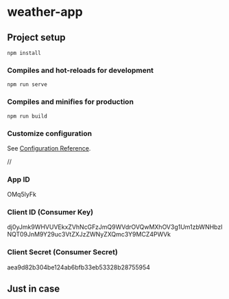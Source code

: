 # weather-app

## Project setup

```
npm install
```

### Compiles and hot-reloads for development

```
npm run serve
```

### Compiles and minifies for production

```
npm run build
```

### Customize configuration

See [Configuration Reference](https://cli.vuejs.org/config/).

//

### App ID

OMq5lyFk

### Client ID (Consumer Key)

dj0yJmk9WHVUVEkxZVhNcGFzJmQ9WVdrOVQwMXhOV3g1Um1zbWNHbzlNQT09JnM9Y29uc3VtZXJzZWNyZXQmc3Y9MCZ4PWVk

### Client Secret (Consumer Secret)

aea9d82b304be124ab6bfb33eb53328b28755954

## Just in case

<template>
  <div class="row center-items">
    <div class="calculator col-lg-4">
      <div class="result">{{ printSelectedNumber || 0 }}</div>
      <div class="numbers-symbols">
        {{ printSelectedNumber }} {{ printSelectedSymbol }}
      </div>
      <div class="row center-items">
        <div class="col-lg-3 box-style3" @click="clearAll('C')">C</div>
        <div class="col-lg-3 box-style3"></div>
        <div class="col-lg-3 box-style3"></div>
        <div class="col-lg-3 box-style2" @click="symbolSelection('/')">/</div>
      </div>
      <div class="row center-items">
        <div class="col-lg-3 box-style1" @click="numberSelection('7')">7</div>
        <div class="col-lg-3 box-style1" @click="numberSelection('8')">8</div>
        <div class="col-lg-3 box-style1" @click="numberSelection('9')">9</div>
        <div class="col-lg-3 box-style2" @click="symbolSelection('*')">*</div>
      </div>
      <div class="row center-items">
        <div class="col-lg-3 box-style1" @click="numberSelection('4')">4</div>
        <div class="col-lg-3 box-style1" @click="numberSelection('5')">5</div>
        <div class="col-lg-3 box-style1" @click="numberSelection('6')">6</div>
        <div class="col-lg-3 box-style2" @click="symbolSelection('-')">-</div>
      </div>
      <div class="row center-items">
        <div class="col-lg-3 box-style1" @click="numberSelection('1')">1</div>
        <div class="col-lg-3 box-style1" @click="numberSelection('2')">2</div>
        <div class="col-lg-3 box-style1" @click="numberSelection('3')">3</div>
        <div class="col-lg-3 box-style2" @click="symbolSelection('+')">+</div>
      </div>
      <div class="row center-items">
        <div
          class="col-lg-6 box-style1 center-items zero-style"
          @click="numberSelection(0)"
        >
          0
        </div>
        <div class="col-lg-3 box-style1" @click="numberSelection('.')">.</div>
        <div class="col-lg-3 box-style2" @click="equal">=</div>
      </div>
    </div>
  </div>
  <div class="numbers-simbols"></div>
</template>

<script>
export default {
  data() {
    return {
      selectedNumbers: [],
      selectedSymbols: [],
      printSelectedNumber: "",
      printSelectedSymbol: "",
      number: "",
    };
  },
  methods: {
    numberSelection(selected) {
      this.number += selected;
      this.printSelectedNumber = this.number;
      console.log(this.number);
    },
    symbolSelection(selected) {
      this.selectedSymbols.push(selected);
      this.printSelectedSymbol = selected;
      if (this.number !== "") {
        this.selectedNumbers.push(parseFloat(this.number));
      }
      this.number = "";
      console.log(this.selectedNumbers);
    },
    equal() {
      parseFloat(this.number);
      this.selectedNumbers.push(parseFloat(this.number));
      this.number = "";
      if (this.selectedNumbers.length < 3) {
        let firstNumber = null;
        let secondNumber = null;
        for (let index = 0; index < this.selectedSymbols.length; index++) {
          firstNumber = this.selectedNumbers[0];
          secondNumber = this.selectedNumbers[1];
          this.selectedNumbers.splice(0, 2);
          this.selectedNumbers.unshift(
            this.test(firstNumber, secondNumber, this.selectedSymbols[index])
          );
          if (this.selectedNumbers.length === 1) {
            this.printSelectedNumber = this.selectedNumbers[0];
            this.selectedSymbols.splice(0, index + 1);
          }
        }
      } else {
        let firstNumber = this.selectedNumbers[0];
        let secondNumber = this.selectedNumbers[1];
        let symbol = this.selectedSymbols[0];
        this.selectedNumbers = [];
        this.selectedSymbols = [];
        this.selectedNumbers.unshift(
          this.test(firstNumber, secondNumber, symbol)
        );
      }
    },
    clearAll() {
      this.selectedNumbers = [];
      this.selectedSymbols = [];
      this.printSelectedNumber = null;
      this.printSelectedSymbol = null;
      this.number = "";
    },
    test(x, y, sign) {
      switch (sign) {
        case "+":
          return (this.printSelectedNumber = x + y);
        case "-":
          return (this.printSelectedNumber = x - y);
        case "*":
          return (this.printSelectedNumber = x * y);
        case "/":
          return (this.printSelectedNumber = x / y);
      }
      return 0;
    },
    /* dividetTimes() {
      if (this.selectedNumbers.length > 2) {
        let firstNumber = null;
        let secondNumber = null;
        let result = null;
        for (let i = 0; i < selectedSymbols.length; i++) {
          if (
            this.selectedSymbols[i] === "*" ||
            this.selectedSymbols[i] === "/"
          ) {
            firstNumber = this.selectedNumbers[i];
            secondNumber = this.selectedNumbers[i + 1];
            result = test(firstNumber, secondNumber, this.selectedSymbols[i]);
            this.selectedNumbers.splice(i, 2, result);
            this.selectedSymbols.splice(i, 1);
          } else {
          }
        }
      }
    }, */
  },
};
</script>

<style>
.calculator {
  height: 500px;
  color: white;
  font-size: 50px;
  display: flex;
  justify-content: center;
  flex-direction: column;
}
.center-items {
  display: flex;
  justify-content: center;
  align-items: center;
}
.box-style1 {
  background: #333333;
  border: none;
  border-radius: 50%;
  height: 100px;
  cursor: pointer;
}
.box-style2 {
  background: #ed9421;
  border: none;
  border-radius: 50%;
  height: 100px;
  cursor: pointer;
}
.box-style3 {
  background: #a5a5a5;
  color: black;
  border: none;
  border-radius: 50%;
  height: 100px;
  cursor: pointer;
}
div .col-lg-3 {
  display: flex;
  justify-content: center;
  align-items: center;
}
.result {
  text-align: end;
  font-size: 60px;
}
.zero-style {
  border-radius: 50px;
}
.numbers-symbols {
  text-align: end;
  font-size: 12px;
}
</style>
